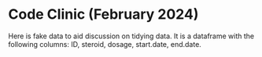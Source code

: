 # Code Clinic (February 2024)

Here is fake data to aid discussion on tidying data. It is a dataframe with the following columns: ID, steroid, dosage, start.date, end.date.
